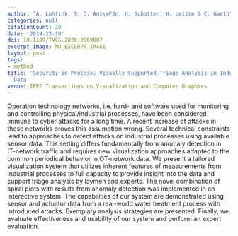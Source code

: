 ```yaml
---
author: "A. Lohfink, S. D. Ant\xF3n, H. Schotten, H. Leitte & C. Garth"
categories: null
citationCount: 20
date: '2019-12-10'
doi: 10.1109/TVCG.2020.2969007
excerpt_image: NO_EXCERPT_IMAGE
layout: post
tags:
- method
title: 'Security in Process: Visually Supported Triage Analysis in Industrial Process
  Data'
venue: IEEE Transactions on Visualization and Computer Graphics
---
```

Operation technology networks, i.e. hard- and software used for monitoring and controlling physical/industrial processes, have been considered immune to cyber attacks for a long time. A recent increase of attacks in these networks proves this assumption wrong. Several technical constraints lead to approaches to detect attacks on industrial processes using available sensor data. This setting differs fundamentally from anomaly detection in IT-network traffic and requires new visualization approaches adapted to the common periodical behavior in OT-network data. We present a tailored visualization system that utilizes inherent features of measurements from industrial processes to full capacity to provide insight into the data and support triage analysis by laymen and experts. The novel combination of spiral plots with results from anomaly detection was implemented in an interactive system. The capabilities of our system are demonstrated using sensor and actuator data from a real-world water treatment process with introduced attacks. Exemplary analysis strategies are presented. Finally, we evaluate effectiveness and usability of our system and perform an expert evaluation.
